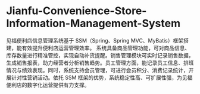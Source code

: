 # Jianfu-Convenience-Store-Information-Management-System
见福便利店信息管理系统基于 SSM（Spring、Spring MVC、MyBatis）框架搭建，能有效提升便利店运营管理效率。  系统具备商品管理功能，可对商品信息、库存数量进行精准管控，实现自动补货提醒。销售管理模块可实时记录销售数据，生成销售报表，助力经营者分析销售趋势。员工管理方面，能记录员工信息、排班情况与绩效表现。同时，系统支持会员管理，可进行会员积分、消费记录统计，开展针对性营销活动。依托 SSM 框架的优势，系统稳定性高、可扩展性强，为见福便利店的数字化运营提供有力支撑。 
